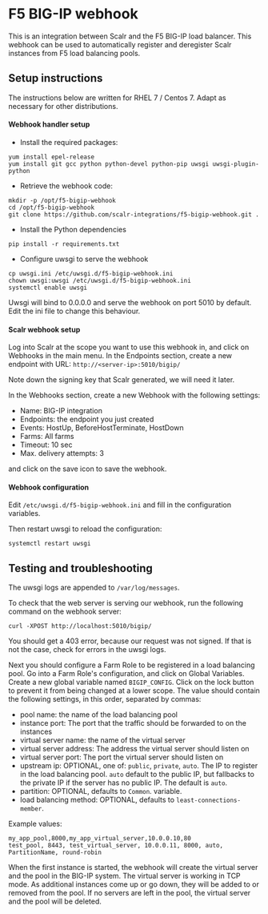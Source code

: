 # F5 BIG-IP webhook

This is an integration between Scalr and the F5 BIG-IP load balancer. This webhook can be used to
automatically register and deregister Scalr instances from F5 load balancing pools.

## Setup instructions

The instructions below are written for RHEL 7 / Centos 7. Adapt as necessary for other distributions.

#### Webhook handler setup

- Install the required packages:
```
yum install epel-release
yum install git gcc python python-devel python-pip uwsgi uwsgi-plugin-python
```
- Retrieve the webhook code:
```
mkdir -p /opt/f5-bigip-webhook
cd /opt/f5-bigip-webhook
git clone https://github.com/scalr-integrations/f5-bigip-webhook.git .
```
- Install the Python dependencies
```
pip install -r requirements.txt
```
- Configure uwsgi to serve the webhook
```
cp uwsgi.ini /etc/uwsgi.d/f5-bigip-webhook.ini
chown uwsgi:uwsgi /etc/uwsgi.d/f5-bigip-webhook.ini
systemctl enable uwsgi
```
Uwsgi will  bind to 0.0.0.0 and serve the webhook on port 5010 by default. Edit the ini file to change
this behaviour.

#### Scalr webhook setup

Log into Scalr at the scope you want to use this webhook in, and click on Webhooks in the main menu.
In the Endpoints section, create a new endpoint with URL: `http://<server-ip>:5010/bigip/`

Note down the signing key that Scalr generated, we will need it later.

In the Webhooks section, create a new Webhook with the following settings:

 - Name: BIG-IP integration
 - Endpoints: the endpoint you just created
 - Events: HostUp, BeforeHostTerminate, HostDown
 - Farms: All farms
 - Timeout: 10 sec
 - Max. delivery attempts: 3

and click on the save icon to save the webhook.

#### Webhook configuration

Edit `/etc/uwsgi.d/f5-bigip-webhook.ini` and fill in the configuration variables.

Then restart uwsgi to reload the configuration:
```
systemctl restart uwsgi
```

## Testing and troubleshooting

The uwsgi logs are appended to `/var/log/messages`.

To check that the web server is serving our webhook, run the following command on the webhook server:
```
curl -XPOST http://localhost:5010/bigip/
```

You should get a 403 error, because our request was not signed. If that is not the case, check for errors in the uwsgi logs.

Next you should configure a Farm Role to be registered in a load balancing pool.
Go into a Farm Role's configuration, and click on Global Variables. Create a new global variable named `BIGIP_CONFIG`.
Click on the lock button to prevent it from being changed at a lower scope. The value should contain the following settings,
in this order, separated by commas:

 - pool name: the name of the load balancing pool
 - instance port: The port that the traffic should be forwarded to on the instances
 - virtual server name: the name of the virtual server
 - virtual server address: The address the virtual server should listen on
 - virtual server port: The port the virtual server should listen on
 - upstream ip: OPTIONAL, one of: `public`, `private`, `auto`. The IP to register in the load balancing pool. `auto`
   default to the public IP, but fallbacks to the private IP if the server has no public IP. The default is `auto`.
 - partition: OPTIONAL, defaults to `Common`.
   variable.
 - load balancing method: OPTIONAL, defaults to `least-connections-member`.

Example values:
```
my_app_pool,8000,my_app_virtual_server,10.0.0.10,80
test_pool, 8443, test_virtual_server, 10.0.0.11, 8000, auto, PartitionName, round-robin
```

When the first instance is started, the webhook will create the virtual server and the pool in the BIG-IP system. 
The virtual server is working in TCP mode.
As additional instances come up or go down, they will be added to or removed from the pool.
If no servers are left in the pool, the virtual server and the pool will be deleted.
